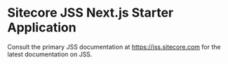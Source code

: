 # Sitecore JSS Next.js Starter Application

Consult the primary JSS documentation at https://jss.sitecore.com for the latest documentation on JSS.